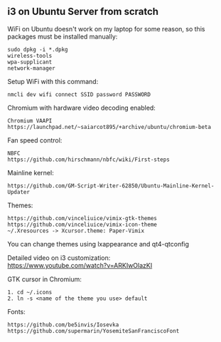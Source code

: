 i3 on Ubuntu Server from scratch
--------------------------------

WiFi on Ubuntu doesn't work on my laptop for some reason, so this packages must be installed manually:
```
sudo dpkg -i *.dpkg  
wireless-tools
wpa-supplicant
network-manager
``` 

Setup WiFi with this command:  
```
nmcli dev wifi connect SSID password PASSWORD
```

Chromium with hardware video decoding enabled:
```
Chromium VAAPI
https://launchpad.net/~saiarcot895/+archive/ubuntu/chromium-beta
```

Fan speed control:
```
NBFC
https://github.com/hirschmann/nbfc/wiki/First-steps
```

Mainline kernel:
```
https://github.com/GM-Script-Writer-62850/Ubuntu-Mainline-Kernel-Updater
```

Themes:
```
https://github.com/vinceliuice/vimix-gtk-themes  
https://github.com/vinceliuice/vimix-icon-theme  
~/.Xresources -> Xcursor.theme: Paper-Vimix  
```
You can change themes using lxappearance and qt4-qtconfig

Detailed video on i3 customization:  
https://www.youtube.com/watch?v=ARKIwOlazKI

GTK cursor in Chromium:
```
1. cd ~/.icons
2. ln -s <name of the theme you use> default
```

Fonts:
```
https://github.com/be5invis/Iosevka
https://github.com/supermarin/YosemiteSanFranciscoFont
```
